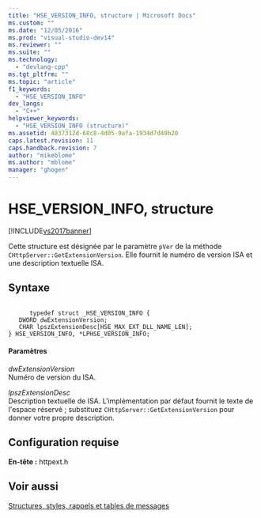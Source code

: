 ```yaml
---
title: "HSE_VERSION_INFO, structure | Microsoft Docs"
ms.custom: ""
ms.date: "12/05/2016"
ms.prod: "visual-studio-dev14"
ms.reviewer: ""
ms.suite: ""
ms.technology: 
  - "devlang-cpp"
ms.tgt_pltfrm: ""
ms.topic: "article"
f1_keywords: 
  - "HSE_VERSION_INFO"
dev_langs: 
  - "C++"
helpviewer_keywords: 
  - "HSE_VERSION_INFO (structure)"
ms.assetid: 4837312d-68c8-4d05-9afa-1934d7d49b20
caps.latest.revision: 11
caps.handback.revision: 7
author: "mikeblome"
ms.author: "mblome"
manager: "ghogen"
---
```

# HSE_VERSION_INFO, structure
[!INCLUDE[vs2017banner](../../assembler/inline/includes/vs2017banner.md)]

Cette structure est désignée par le paramètre `pVer` de la méthode `CHttpServer::GetExtensionVersion`.  Elle fournit le numéro de version ISA et une description textuelle ISA.  
  
## Syntaxe  
  
```  
  
      typedef struct _HSE_VERSION_INFO {  
   DWORD dwExtensionVersion;  
   CHAR lpszExtensionDesc[HSE_MAX_EXT_DLL_NAME_LEN];  
} HSE_VERSION_INFO, *LPHSE_VERSION_INFO;  
```  
  
#### Paramètres  
 *dwExtensionVersion*  
 Numéro de version du ISA.  
  
 *lpszExtensionDesc*  
 Description textuelle de ISA.  L'implémentation par défaut fournit le texte de l'espace réservé ; substituez `CHttpServer::GetExtensionVersion` pour donner votre propre description.  
  
## Configuration requise  
 **En\-tête :** httpext.h  
  
## Voir aussi  
 [Structures, styles, rappels et tables de messages](../../mfc/reference/structures-styles-callbacks-and-message-maps.md)